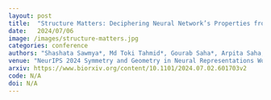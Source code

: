 ```yaml
---
layout: post
title:  "Structure Matters: Deciphering Neural Network’s Properties from its Structure"
date:   2024/07/06
image: /images/structure-matters.jpg
categories: conference
authors: "Shashata Sawmya*, Md Toki Tahmid*, Gourab Saha*, Arpita Saha, Nir N. Shavit, Lu Mi (*Equal Contribution)"
venue: "NeurIPS 2024 Symmetry and Geometry in Neural Representations Workshop"
arxiv: https://www.biorxiv.org/content/10.1101/2024.07.02.601703v2
code: N/A
doi: N/A
---
```

